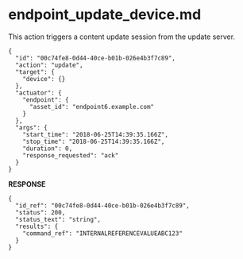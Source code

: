 
# endpoint_update_device.md

This action triggers a content update session from the update server.

```
{
  "id": "00c74fe8-0d44-40ce-b01b-026e4b3f7c89",
  "action": "update",
  "target": {
    "device": {}
  },
  "actuator": {
    "endpoint": {
      "asset_id": "endpoint6.example.com"
    }
  },
  "args": {
    "start_time": "2018-06-25T14:39:35.166Z",
    "stop_time": "2018-06-25T14:39:35.166Z",
    "duration": 0,
    "response_requested": "ack"
  }
}
```

**RESPONSE**

```
{
  "id_ref": "00c74fe8-0d44-40ce-b01b-026e4b3f7c89",
  "status": 200,
  "status_text": "string",
  "results": {
    "command_ref": "INTERNALREFERENCEVALUEABC123"
  }
}
```
